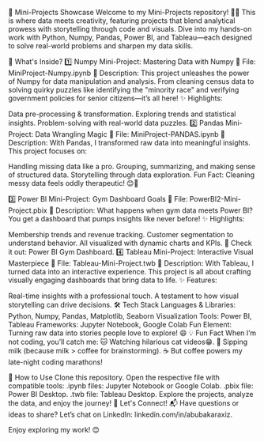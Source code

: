🚀 Mini-Projects Showcase
Welcome to my Mini-Projects repository! 🧠✨ This is where data meets creativity, featuring projects that blend analytical prowess with storytelling through code and visuals. Dive into my hands-on work with Python, Numpy, Pandas, Power BI, and Tableau—each designed to solve real-world problems and sharpen my data skills.

🌟 What's Inside?
1️⃣ Numpy Mini-Project: Mastering Data with Numpy
📂 File: MiniProject-Numpy.ipynb
🎯 Description:
This project unleashes the power of Numpy for data manipulation and analysis. From cleaning census data to solving quirky puzzles like identifying the "minority race" and verifying government policies for senior citizens—it’s all here!
✨ Highlights:

Data pre-processing & transformation.
Exploring trends and statistical insights.
Problem-solving with real-world data puzzles.
2️⃣ Pandas Mini-Project: Data Wrangling Magic
📂 File: MiniProject-PANDAS.ipynb
🎯 Description:
With Pandas, I transformed raw data into meaningful insights. This project focuses on:

Handling missing data like a pro.
Grouping, summarizing, and making sense of structured data.
Storytelling through data exploration.
Fun Fact: Cleaning messy data feels oddly therapeutic! 😊🧹

3️⃣ Power BI Mini-Project: Gym Dashboard Goals
📂 File: PowerBI2-Mini-Project.pbix
🎯 Description:
What happens when gym data meets Power BI? You get a dashboard that pumps insights like never before!
✨ Highlights:

Membership trends and revenue tracking.
Customer segmentation to understand behavior.
All visualized with dynamic charts and KPIs.
🎥 Check it out: Power BI Gym Dashboard.
4️⃣ Tableau Mini-Project: Interactive Visual Masterpiece
📂 File: Tableau-Mini-Project.twb
🎯 Description:
With Tableau, I turned data into an interactive experience. This project is all about crafting visually engaging dashboards that bring data to life.
✨ Features:

Real-time insights with a professional touch.
A testament to how visual storytelling can drive decisions.
🛠️ Tech Stack
Languages & Libraries: Python, Numpy, Pandas, Matplotlib, Seaborn
Visualization Tools: Power BI, Tableau
Frameworks: Jupyter Notebook, Google Colab
Fun Element: Turning raw data into stories people love to explore! 😄
💡 Fun Fact
When I’m not coding, you’ll catch me:
🐱 Watching hilarious cat videos😁.
🥛 Sipping milk (because milk > coffee for brainstorming).
☕ But coffee powers my late-night coding marathons!

📜 How to Use
Clone this repository.
Open the respective file with compatible tools:
.ipynb files: Jupyter Notebook or Google Colab.
.pbix file: Power BI Desktop.
.twb file: Tableau Desktop.
Explore the projects, analyze the data, and enjoy the journey!
🔗 Let's Connect!
📬 Have questions or ideas to share? Let’s chat on LinkedIn: linkedin.com/in/abubakaraxiz.

Enjoy exploring my work! 😊
